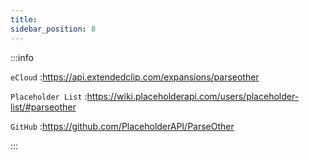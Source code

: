 ```yaml
---
title: 
sidebar_position: 8
---
```


:::info

`eCloud` :https://api.extendedclip.com/expansions/parseother

`Placeholder List` :https://wiki.placeholderapi.com/users/placeholder-list/#parseother

`GitHub` :https://github.com/PlaceholderAPI/ParseOther

:::
